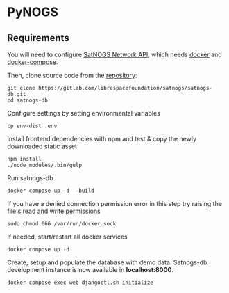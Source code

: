 # PyNOGS

## Requirements
You will need to configure [SatNOGS Network API](https://satnogs.org/2014/10/30/api-on-satnogs-network/), which needs [docker](https://docs.docker.com/get-started/get-docker/#installation) and [docker-compose](https://docs.docker.com/compose/install/).

Then, clone source code from the [repository](https://gitlab.com/librespacefoundation/satnogs/satnogs-db):

    git clone https://gitlab.com/librespacefoundation/satnogs/satnogs-db.git
    cd satnogs-db

Configure settings by setting environmental variables

    cp env-dist .env

Install frontend dependencies with npm and test & copy the newly downloaded static asset

    npm install
    ./node_modules/.bin/gulp

Run satnogs-db

    docker compose up -d --build

If you have a denied connection permission error in this step try raising the file's read and write permissions

    sudo chmod 666 /var/run/docker.sock

If needed, start/restart all docker services

    docker compose up -d

Create, setup and populate the database with demo data. Satnogs-db development instance is now available in **localhost:8000**.

    docker compose exec web djangoctl.sh initialize
